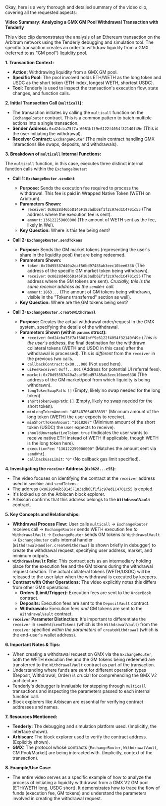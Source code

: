 Okay, here is a very thorough and detailed summary of the video clip, covering all the requested aspects:

**Video Summary: Analyzing a GMX GM Pool Withdrawal Transaction with Tenderly**

This video clip demonstrates the analysis of an Ethereum transaction on the Arbitrum network using the Tenderly debugging and simulation tool. The specific transaction creates an order to withdraw liquidity from a GMX (referred to as "GM pool") liquidity pool.

**1. Transaction Context:**

*   **Action:** Withdrawing liquidity from a GMX GM pool.
*   **Specific Pool:** The pool involved holds ETH/WETH as the long token and USDC as the short token (ETH index, longest WETH, shortest USDC).
*   **Tool:** Tenderly is used to inspect the transaction's execution flow, state changes, and function calls.

**2. Initial Transaction Call (`multicall`):**

*   The transaction initiates by calling the `multicall` function on the `ExchangeRouter` contract. This is a common pattern to batch multiple actions into a single transaction.
*   **Sender Address:** `0xd24cba75f7af6081bff9e6122f4054f32140f49e` (This is the user initiating the withdrawal).
*   **Receiver Contract:** `ExchangeRouter` (The main contract handling GMX interactions like swaps, deposits, and withdrawals).

**3. Breakdown of `multicall` Internal Functions:**

The `multicall` function, in this case, executes three distinct internal function calls within the `ExchangeRouter`:

*   **Call 1: `ExchangeRouter.sendWnt`**
    *   **Purpose:** Sends the execution fee required to process the withdrawal. This fee is paid in Wrapped Native Token (WETH on Arbitrum).
    *   **Parameters Shown:**
        *   `receiver`: `0x0628d46b5D145F183adb6Ef1f2c97ed1C4701c55` (The address where the execution fee is sent).
        *   `amount`: `136122259000000` (The amount of WETH sent as the fee, likely in Wei).
    *   **Key Question:** Where is this fee being sent?

*   **Call 2: `ExchangeRouter.sendTokens`**
    *   **Purpose:** Sends the GM market tokens (representing the user's share in the liquidity pool) that are being redeemed.
    *   **Parameters Shown:**
        *   `token`: `0x70d95587d40a2caf56bd97485ab3eec10bee6336` (The address of the specific GM market token being withdrawn).
        *   `receiver`: `0x0628d46b5D145F183adb6Ef1f2c97ed1C4701c55` (The address where the GM tokens are sent). *Crucially, this is the same receiver address as the `sendWnt` call.*
        *   `amount`: `1863...` (The amount of GM tokens being withdrawn, visible in the "Tokens transferred" section as well).
    *   **Key Question:** Where are the GM tokens being sent?

*   **Call 3: `ExchangeRouter.createWithdrawal`**
    *   **Purpose:** Creates the actual withdrawal order/request in the GMX system, specifying the details of the withdrawal.
    *   **Parameters Shown (within `params` struct):**
        *   `receiver`: `0xd24cba75f7af6081bff9e6122f4054f32140f49e` (*This is the user's address*, the final destination for the withdrawn collateral tokens (WETH and USDC in this case) after the withdrawal is processed). This is *different* from the `receiver` in the previous two calls.
        *   `callbackContract`: `0x00...000` (Not used here).
        *   `uiFeeReceiver`: `0xff...001` (Address for potential UI referral fees).
        *   `market`: `0x70d95587d40a2caf56bd97485ab3eec10bee6336` (The address of the GM market/pool from which liquidity is being withdrawn).
        *   `longTokenSwapPath`: `[]` (Empty, likely no swap needed for the long token).
        *   `shortTokenSwapPath`: `[]` (Empty, likely no swap needed for the short token).
        *   `minLongTokenAmount`: `"485487054638339"` (Minimum amount of the long token (WETH) the user expects to receive).
        *   `minShortTokenAmount`: `"1618207"` (Minimum amount of the short token (USDC) the user expects to receive).
        *   `shouldUnwrapNativeToken`: `true` (Indicates the user wants to receive native ETH instead of WETH if applicable, though WETH is the long token here).
        *   `executionFee`: `"136122259000000"` (Matches the amount sent via `sendWnt`).
        *   `callbackGasLimit`: `"0"` (No callback gas limit specified).

**4. Investigating the `receiver` Address (`0x0628...c55`):**

*   The video focuses on identifying the contract at the `receiver` address used in `sendWnt` and `sendTokens`.
*   The address `0x0628d46b5D145F183adb6Ef1f2c97ed1C4701c55` is copied.
*   It's looked up on the Arbiscan block explorer.
*   Arbiscan confirms that this address belongs to the **`WithdrawalVault`** contract.

**5. Key Concepts and Relationships:**

*   **Withdrawal Process Flow:** User calls `multicall` -> `ExchangeRouter` receives call -> `ExchangeRouter` sends WETH execution fee *to* `WithdrawalVault` -> `ExchangeRouter` sends GM tokens *to* `WithdrawalVault` -> `ExchangeRouter` calls internal handler (`WithdrawalHandler.createWithdrawal` is shown briefly in debugger) to create the withdrawal request, specifying user address, market, and minimum outputs.
*   **`WithdrawalVault` Role:** This contract acts as an intermediary holding place for the execution fee and the GM tokens during the withdrawal request creation. The actual collateral tokens (WETH/USDC) will be released to the user later when the withdrawal is executed by keepers.
*   **Contrast with Other Operations:** The video explicitly notes this differs from other GMX operations:
    *   **Orders (Limit/Trigger):** Execution fees are sent to the `OrderBook` contract.
    *   **Deposits:** Execution fees are sent to the `DepositVault` contract.
    *   **Withdrawals:** Execution fees *and* GM tokens are sent to the `WithdrawalVault` contract.
*   **`receiver` Parameter Distinction:** It's important to differentiate the `receiver` in `sendWnt`/`sendTokens` (which is the `WithdrawalVault`) from the `receiver` specified *within the parameters* of `createWithdrawal` (which is the end-user's wallet address).

**6. Important Notes & Tips:**

*   When creating a withdrawal request on GMX via the `ExchangeRouter`, both the WETH execution fee and the GM tokens being redeemed are transferred to the `WithdrawalVault` contract as part of the transaction.
*   Understanding where funds are sent for different operation types (Deposit, Withdrawal, Order) is crucial for comprehending the GMX V2 architecture.
*   Tenderly's debugger is invaluable for stepping through `multicall` transactions and inspecting the parameters passed to each internal function call.
*   Block explorers like Arbiscan are essential for verifying contract addresses and names.

**7. Resources Mentioned:**

*   **Tenderly:** The debugging and simulation platform used. (Implicitly, the interface shown).
*   **Arbiscan:** The block explorer used to verify the contract address. (Explicitly shown).
*   **GMX:** The protocol whose contracts (`ExchangeRouter`, `WithdrawalVault`, GM Pool/Market) are being interacted with. (Implicitly, context of the transaction).

**8. Example/Use Case:**

*   The entire video serves as a specific example of how to analyze the process of initiating a liquidity withdrawal from a GMX V2 GM pool (ETH/WETH long, USDC short). It demonstrates how to trace the flow of funds (execution fee, GM tokens) and understand the parameters involved in creating the withdrawal request.